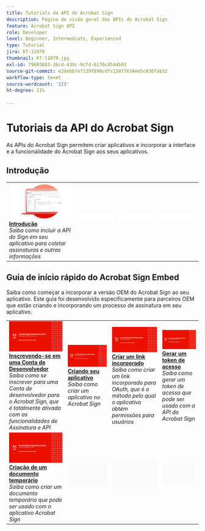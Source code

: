 ```yaml
---
title: Tutorials da API do Acrobat Sign
description: Página de visão geral das APIs do Acrobat Sign
feature: Acrobat Sign API
role: Developer
level: Beginner, Intermediate, Experienced
type: Tutorial
jira: KT-11079
thumbnail: KT-11079.jpg
exl-id: 79603883-26cd-439c-9cfd-6178c4544b93
source-git-commit: e2debb7ef139f890cdfc158f7634ee5c836fab32
workflow-type: tm+mt
source-wordcount: '223'
ht-degree: 11%

---
```


# Tutoriais da API do Acrobat Sign

As APIs do Acrobat Sign permitem criar aplicativos e incorporar a interface e a funcionalidade do Acrobat Sign aos seus aplicativos.

## Introdução

<table style="table-layout:fixed">
<tr>
   <td>
    <a href="signapi.md">
      <img alt="Introdução" src="assets/GSASAPI_thumb.png" />
    </a>
    <div>
    <a href="signapi.md"><strong>Introdução</strong></a>
    </div>
    <em>Saiba como incluir a API do Sign em seu aplicativo para coletar assinaturas e outras informações</em>
    <br>
  </td>
  <td>
    <img alt="Espaçador" src="../assets/WhiteBanner_Placeholder.png" />
    <div>
    <br>
  </td>
  <td>
    <img alt="Espaçador" src="../assets/WhiteBanner_Placeholder.png" />
    <div>
    <br>
  </td>
  <td>
    <img alt="Espaçador" src="../assets/WhiteBanner_Placeholder.png" />
    <div>
    <br>
  </td>
</tr>
</table>

## Guia de início rápido do Acrobat Sign Embed

Saiba como começar a incorporar a versão OEM do Acrobat Sign ao seu aplicativo. Este guia foi desenvolvido especificamente para parceiros OEM que estão criando e incorporando um processo de assinatura em seu aplicativo.

<table style="table-layout:fixed">
<tr>
 <td>
   <a href="sign-up-developer-account.md">
      <img alt="Inscrevendo-se em uma Conta de Desenvolvedor" src="assets/Signingup_1280.png" />
   </a>
    <div>
   <a href="sign-up-developer-account.md"><strong>Inscrevendo-se em uma Conta de Desenvolvedor</strong></a>
    </div>
    <em>Saiba como se inscrever para uma Conta de desenvolvedor para o Acrobat Sign, que é totalmente ativada com as funcionalidades de Assinatura e API</em>
    <br>
  </td>
  <td>
   <a href="creating-your-application.md">
      <img alt="Criando seu aplicativo" src="assets/Creatingyourapplication_1280.png" />
   </a>
    <div>
   <a href="creating-your-application.md"><strong>Criando seu aplicativo</strong></a>
    </div>
    <em>Saiba como criar um aplicativo no Acrobat Sign</em>
    <br>
  </td>
   <td>
   <a href="creating-an-embed-link.md">
      <img alt="Criar um link incorporado" src="assets/Creatinganembedlink_1280.png" />
   </a>
    <div>
   <a href="creating-an-embed-link.md"><strong>Criar um link incorporado</strong></a>
    </div>
    <em>Saiba como criar um link incorporado para OAuth, que é o método pelo qual o aplicativo obtém permissões para usuários</em>
    <br>
  </td>
  <td>
   <a href="generating-an-access-token.md">
      <img alt="Gerar um token de acesso" src="assets/Generatingyouraccesstoken_1280.png" />
   </a>
    <div>
   <a href="generating-an-access-token.md"><strong>Gerar um token de acesso</strong></a>
    </div>
    <em>Saiba como gerar um token de acesso que pode ser usado com a API do Acrobat Sign</em>
    <br>
  </td>
</tr>
<tr>
  <td>
   <a href="creating-a-transient-document.md">
      <img alt="Criação de um documento temporário" src="assets/Creatingatransientdocument_1280.png" />
   </a>
    <div>
   <a href="creating-a-transient-document.md"><strong>Criação de um documento temporário</strong></a>
    </div>
    <em>Saiba como criar um documento temporário que pode ser usado com o aplicativo Acrobat Sign</em>
    <br>
  </td>
  <td>
    <img alt="Espaçador" src="../assets/GrayBanner_Placeholder.png" />
    <div>
    <br>
  </td>
   <td>
    <img alt="Espaçador" src="../assets/GrayBanner_Placeholder.png" />
    <div>
    <br>
  </td>
  <td>
    <img alt="Espaçador" src="../assets/GrayBanner_Placeholder.png" />
    <div>
    <br>
  </td>
</tr>
</table>

